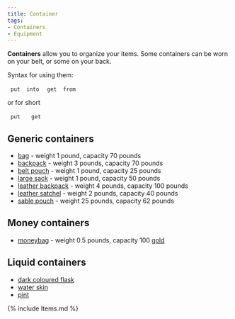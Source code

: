 ```yaml
---
title: Container
tags:
- Containers
- Equipment
---
```


**Containers** allow you to organize your items. Some containers can be
worn on your belt, or some on your back.

Syntax for using them:

` put `<item>` into `<container>
` get `<item>` from `<container>

or for short

` put `<item>` `<container>
` get `<item>` `<container>

## Generic containers

- [bag](bag "wikilink") - weight 1 pound, capacity 70 pounds
- [backpack](backpack "wikilink") - weight 3 pounds, capacity 70 pounds
- [belt pouch](belt_pouch "wikilink") - weight 1 pound, capacity 25
  pounds
- [large sack](large_sack "wikilink") - weight 1 pound, capacity 50
  pounds
- [leather backpack](leather_backpack "wikilink") - weight 4 pounds,
  capacity 100 pounds
- [leather satchel](leather_satchel "wikilink") - weight 2 pounds,
  capacity 40 pounds
- [sable pouch](sable_pouch "wikilink") - weight 25 pounds, capacity 62
  pounds

## Money containers

- [moneybag](moneybag "wikilink") - weight 0.5 pounds, capacity 100
  [gold](gold "wikilink")

## Liquid containers

- [dark coloured flask](dark_coloured_flask "wikilink")
- [water skin](water_skin "wikilink")
- [pint](pint "wikilink")

{% include Items.md %}
